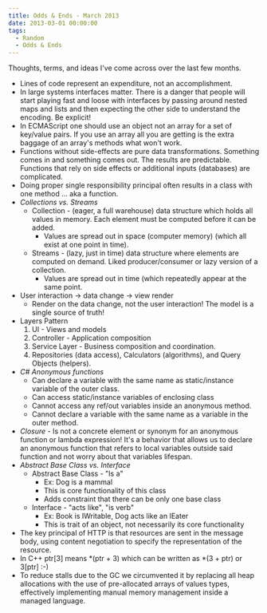 ```yaml
---
title: Odds & Ends - March 2013
date: 2013-03-01 00:00:00
tags:
  - Random
  - Odds & Ends
---
```

Thoughts, terms, and ideas I've come across over the last few months.

* Lines of code represent an expenditure, not an accomplishment.
* In large systems interfaces matter.  There is a danger that people will start playing fast and loose with interfaces by passing around nested maps and lists and then expecting the other side to understand the encoding.  Be explicit!
* In ECMAScript one should use an object not an array for a set of key/value pairs.  If you use an array all you are getting is the extra baggage of an array's methods what won't work.
* Functions without side-effects are pure data transformations.  Something comes in and something comes out.  The results are predictable.  Functions that rely on side effects or additional inputs (databases) are complicated.
* Doing proper single responsibility principal often results in a class with one method ... aka a function.
* *Collections vs. Streams*
  * Collection - (eager, a full warehouse) data structure which holds all values in memory.  Each element must be computed before it can be added.
    * Values are spread out in space (computer memory) (which all exist at one point in time).
  * Streams - (lazy, just in time) data structure where elements are computed on demand.  Liked producer/consumer or lazy version of a collection.
    * Values are spread out in time (which repeatedly appear at the same point.
* User interaction -> data change -> view render
  * Render on the data change, not the user interaction!  The model is a single source of truth!
* Layers Pattern
  1. UI - Views and models
  2. Controller - Application composition
  3. Service Layer - Business composition and coordination.
  3. Repositories (data access), Calculators (algorithms), and Query Objects (helpers).
* *C# Anonymous functions*
  * Can declare a variable with the same name as static/instance variable of the outer class.
  * Can access static/instance variables of enclosing class
  * Cannot access any ref/out variables inside an anonymous method.
  * Cannot declare a variable with the same name as a variable in the outer method.
* *Closure* - Is not a concrete element or synonym for an anonymous function or lambda expression!  It's a behavior that allows us to declare an anonymous function that refers to local variables outside said function and not worry about that variables lifespan.
* *Abstract Base Class vs. Interface*
  * Abstract Base Class - "Is a"
    * Ex: Dog is a mammal
    * This is core functionality of this class
    * Adds constraint that there can be only one base class
  * Interface - "acts like", "is verb"
    * Ex: Book is IWritable, Dog acts like an IEater
    * This is trait of an object, not necessarily its core functionality
* The key principal of HTTP is that resources are sent in the message body, using content negotiation to specify the representation of the resource.
* In C++ ptr[3] means *(ptr + 3) which can be written as *(3 + ptr) or 3[ptr] :-)
* To reduce stalls due to the GC we circumvented it by replacing all heap allocations with the use of pre-allocated arrays of values types, effectively implementing manual memory management inside a managed language.